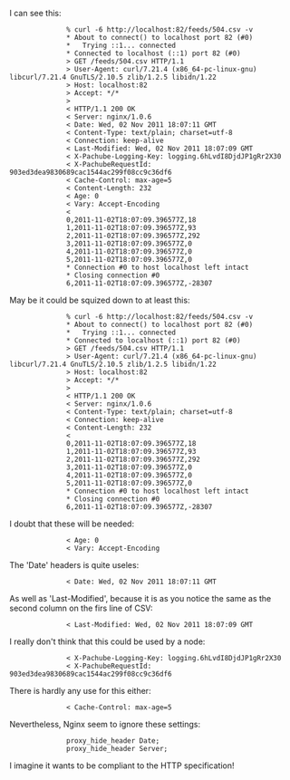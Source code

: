 I can see this:

                  % curl -6 http://localhost:82/feeds/504.csv -v
                  * About to connect() to localhost port 82 (#0)
                  *   Trying ::1... connected
                  * Connected to localhost (::1) port 82 (#0)
                  > GET /feeds/504.csv HTTP/1.1
                  > User-Agent: curl/7.21.4 (x86_64-pc-linux-gnu) libcurl/7.21.4 GnuTLS/2.10.5 zlib/1.2.5 libidn/1.22
                  > Host: localhost:82
                  > Accept: */*
                  >
                  < HTTP/1.1 200 OK
                  < Server: nginx/1.0.6
                  < Date: Wed, 02 Nov 2011 18:07:11 GMT
                  < Content-Type: text/plain; charset=utf-8
                  < Connection: keep-alive
                  < Last-Modified: Wed, 02 Nov 2011 18:07:09 GMT
                  < X-Pachube-Logging-Key: logging.6hLvdI8DjdJP1gRr2X30
                  < X-PachubeRequestId: 903ed3dea9830689cac1544ac299f08cc9c36df6
                  < Cache-Control: max-age=5
                  < Content-Length: 232
                  < Age: 0
                  < Vary: Accept-Encoding
                  <
                  0,2011-11-02T18:07:09.396577Z,18
                  1,2011-11-02T18:07:09.396577Z,93
                  2,2011-11-02T18:07:09.396577Z,292
                  3,2011-11-02T18:07:09.396577Z,0
                  4,2011-11-02T18:07:09.396577Z,0
                  5,2011-11-02T18:07:09.396577Z,0
                  * Connection #0 to host localhost left intact
                  * Closing connection #0
                  6,2011-11-02T18:07:09.396577Z,-28307

May be it could be squized down to at least this:

                  % curl -6 http://localhost:82/feeds/504.csv -v
                  * About to connect() to localhost port 82 (#0)
                  *   Trying ::1... connected
                  * Connected to localhost (::1) port 82 (#0)
                  > GET /feeds/504.csv HTTP/1.1
                  > User-Agent: curl/7.21.4 (x86_64-pc-linux-gnu) libcurl/7.21.4 GnuTLS/2.10.5 zlib/1.2.5 libidn/1.22
                  > Host: localhost:82
                  > Accept: */*
                  >
                  < HTTP/1.1 200 OK
                  < Server: nginx/1.0.6
                  < Content-Type: text/plain; charset=utf-8
                  < Connection: keep-alive
                  < Content-Length: 232
                  <
                  0,2011-11-02T18:07:09.396577Z,18
                  1,2011-11-02T18:07:09.396577Z,93
                  2,2011-11-02T18:07:09.396577Z,292
                  3,2011-11-02T18:07:09.396577Z,0
                  4,2011-11-02T18:07:09.396577Z,0
                  5,2011-11-02T18:07:09.396577Z,0
                  * Connection #0 to host localhost left intact
                  * Closing connection #0
                  6,2011-11-02T18:07:09.396577Z,-28307

I doubt that these will be needed:

                  < Age: 0
                  < Vary: Accept-Encoding

The 'Date' headers is quite useles:

                  < Date: Wed, 02 Nov 2011 18:07:11 GMT

As well as 'Last-Modified', because it is as you notice
the same as the second column on the firs line of CSV:

                  < Last-Modified: Wed, 02 Nov 2011 18:07:09 GMT

I really don't think that this could be used by a node:

                  < X-Pachube-Logging-Key: logging.6hLvdI8DjdJP1gRr2X30
                  < X-PachubeRequestId: 903ed3dea9830689cac1544ac299f08cc9c36df6

There is hardly any use for this either:

                  < Cache-Control: max-age=5

Nevertheless, Nginx seem to ignore these settings:

                  proxy_hide_header Date;
                  proxy_hide_header Server;

I imagine it wants to be compliant to the HTTP specification!
